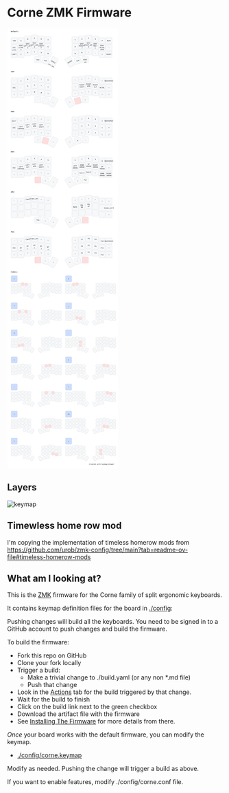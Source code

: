 # Corne ZMK Firmware

![KeymapDrawing](./keymap-drawer/keymap.png)

## Layers

![keymap](https://github.com/user-attachments/assets/f51ec8db-693b-41ac-945c-bf3551a92346)

## Timewless home row mod

I'm copying the implementation of timeless homerow mods from https://github.com/urob/zmk-config/tree/main?tab=readme-ov-file#timeless-homerow-mods

## What am I looking at?

This is the [ZMK](https://zmk.dev/docs) firmware
for the Corne family of split ergonomic keyboards.

It contains keymap definition files for the board in [./config](./config):

Pushing changes will build all the keyboards. You need to be signed in to a GitHub account to push changes and build the firmware.

To build the firmware:

- Fork this repo on GitHub
- Clone your fork locally
- Trigger a build:
  - Make a trivial change to ./build.yaml (or any non \*.md file)
  - Push that change
- Look in the [Actions](https://github.com/filipechagas/zmk-config-corne/actions) tab
  for the build triggered by that change.
- Wait for the build to finish
- Click on the build link next to the green checkbox
- Download the artifact file with the firmware
- See [Installing The Firmware](https://zmk.dev/docs/user-setup#installing-the-firmware)
  for more details from there.

_Once_ your board works with the default firmware,
you can modify the keymap.

- [./config/corne.keymap](./config/corne.keymap)

Modify as needed. Pushing the change will trigger a build as above.

If you want to enable features, modify ./config/corne.conf file.
